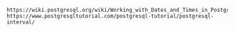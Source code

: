 
    https://wiki.postgresql.org/wiki/Working_with_Dates_and_Times_in_PostgreSQL
    https://www.postgresqltutorial.com/postgresql-tutorial/postgresql-interval/
